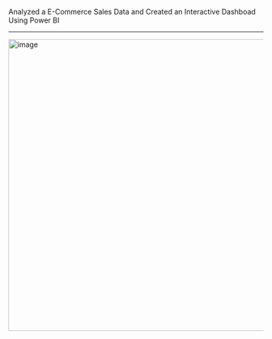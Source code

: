 Analyzed a E-Commerce Sales Data and Created an Interactive Dashboad Using Power BI

---

<img width="1030" height="577" alt="image" src="https://github.com/user-attachments/assets/cfce2810-b062-4013-8e8e-37d03c11e625" />
